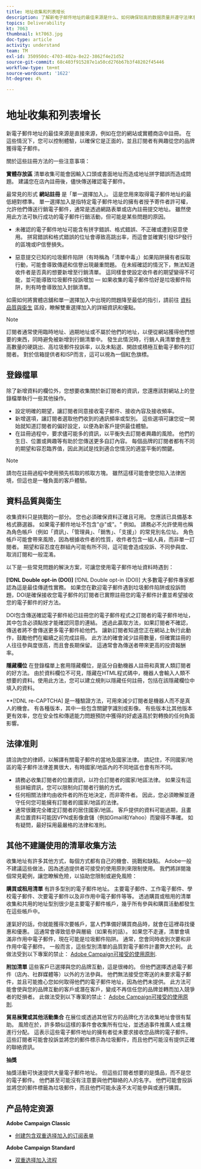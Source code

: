 ```yaml
---
title: 地址收集和列表增长
description: 了解新电子邮件地址的最佳来源是什么、如何确保较高的数据质量并遵守法律准则。
topics: Deliverability
kt: 7063
thumbnail: kt7063.jpg
doc-type: article
activity: understand
team: TM
exl-id: 350950dc-4703-402a-8e22-3862f4e21d52
source-git-commit: 68c403f915287e1a50cd276b67b3f48202f45446
workflow-type: tm+mt
source-wordcount: '1622'
ht-degree: 4%

---
```


# 地址收集和列表增长

新電子郵件地址的最佳來源是直接來源，例如在您的網站或實體商店中註冊。 在這些情況下，您可以控制體驗，以確保它是正面的，並且訂閱者有興趣從您的品牌獲得電子郵件。

關於這些註冊方法的一些注意事項：

**實體存放區** 清單收集可能會因輸入口頭或書面地址而造成地址拼字錯誤而造成問題。 建議您在店內註冊後，儘快傳送確認電子郵件。

最常見的形式 **網站註冊** 是「單一選擇加入」。 這是您用來取得電子郵件地址的最低絕對標準。 單一選擇加入是指特定電子郵件地址的擁有者授予寄件者許可權，允許他們傳送行銷電子郵件，通常是透過網路表單或店內註冊提交地址。 雖然使用此方法可執行成功的電子郵件行銷活動，但可能是某些問題的原因。

* 未確認的電子郵件地址可能含有拼字錯誤、格式錯誤、不正確或遭到惡意使用。 拼寫錯誤和格式錯誤的位址會導致高跳出率，而這會並確實引發ISP發行的區塊或IP信譽損失。

* 惡意提交已知的垃圾郵件陷阱（有時稱為「清單中毒」）如果陷阱擁有者採取行動，可能會導致傳遞和信譽出現嚴重問題。 在未經確認的情況下，無法知道收件者是否真的想要新增至行銷清單。 這同樣會使設定收件者的期望變得不可能，並可能導致垃圾郵件投訴增加 — 如果收集的電子郵件恰好是垃圾郵件陷阱，則有時會導致加入封鎖清單。

如需如何將實體店舖和單一選擇加入中出現的問題降至最低的指引，請前往 [資料品質與衛生](#data-quality-and-hygiene) 區段，瞭解雙重選擇加入的詳細資訊和優點。

>[!NOTE]
>
>訂閱者通常使用臨時地址、過期地址或不屬於他們的地址，以便從網站獲得他們想要的東西，同時避免被新增到行銷清單中。 發生此情況時，行銷人員清單會產生高數量的硬跳出、高垃圾郵件投訴率，以及未點選、開啟或積極互動電子郵件的訂閱者。 對於信箱提供者和ISP而言，這可以視為一個紅色旗標。

## 登錄檔單

除了新增資料的欄位外，您想要收集關於新訂閱者的資訊，您還應該對網站上的登錄檔單執行一些其他操作。

* 設定明確的期望，讓訂閱者同意接收電子郵件、接收內容及接收頻率。
* 新增選項，讓訂閱者選取他們收到的通訊頻率或型別。 這些選項可讓您從一開始就知道訂閱者的偏好設定，以便為新客戶提供最佳體驗。
* 在註冊過程中，要求儘可能多的資訊，以平衡失去訂閱者興趣的風險。 他們的生日、位置或興趣等有助於您傳送更多自訂內容。 每個品牌的訂閱者都有不同的期望和容忍臨界值，因此測試是找到適合您情況的適當平衡的關鍵。

>[!NOTE]
>
> 請勿在註冊過程中使用預先核取的核取方塊。 雖然這樣可能會使您陷入法律困境，但這也是一種負面的客戶體驗。

## 資料品質與衛生

收集資料只是挑戰的一部分。 您也必須確保資料正確且可用。 您應該已具備基本格式篩選器。 如果電子郵件地址不包含&quot;@&quot;或&quot;。&quot; 例如。 請務必不允許使用也稱為角色帳戶（例如「資訊」、「管理員」、「銷售」、「支援」）的常見別名位址。 角色帳戶可能會帶來風險，因為根據收件者的性質，收件者包含一組人員，而非單一訂閱者。 期望和容忍度在群組內可能有所不同，這可能會造成投訴、不同參與度、取消訂閱和一般混淆。

以下是一些常見問題的解決方案，可讓您使用電子郵件地址資料時遇到：

**[!DNL Double opt-in (DOI)]**
[!DNL Double opt-in (DOI)] 大多數電子郵件專家都認為這是最佳傳遞性實務。 如果您在歡迎電子郵件遇到垃圾郵件陷阱或投訴問題，DOI是確保接收您電子郵件的訂閱者已實際註冊您的電子郵件計畫並希望接收您的電子郵件的好方法。

DOI包含傳送確認電子郵件給已註冊您的電子郵件程式之訂閱者的電子郵件地址，其中包含必須點按才能確認同意的連結。 透過此贏取方法，如果訂閱者不確認，傳送者將不會傳送更多電子郵件給他們。 讓新訂閱者知道您正在網站上執行此動作，鼓勵他們在繼續之前完成註冊。 此方法的確會減少註冊數量，但確實註冊的人往往參與度很高，而且會長期保留。 這通常會為傳送者帶來更高的投資報酬率。

**隱藏欄位**
在登錄檔單上套用隱藏欄位，是區分自動機器人註冊和真實人類訂閱者的好方法。 由於資料欄位不可見，隱藏在HTML程式碼中，機器人會輸入人類不想要的資料。使用此方法，您可以建立規則以隱藏任何註冊，包括在該隱藏欄位中填入的資料。

**[!DNL re-CAPTCHA] 是一種驗證方法，可用來減少訂閱者是機器人而不是真人的機會。 有各種版本，其中一些包含關鍵字識別或影像。 有些版本比其他版本更有效率，您在安全性和傳遞能力問題預防中獲得的好處遠高於對轉換的任何負面影響。

## 法律准則

請洽詢您的律師，以解譯有關電子郵件的當地及國家法律。 請記住，不同國家/地區的電子郵件法律差異很大，有時國家/地區內的不同地區也會有所不同。

* 請務必收集訂閱者的位置資訊，以符合訂閱者的國家/地區法律。 如果沒有這些詳細資訊，您可以限制向訂閱者行銷的方式。
* 任何相關法律均由收件者的所在地決定，而非寄件者。 因此，您必須瞭解並遵守任何您可能擁有訂閱者的國家/地區的法律。
* 通常很難完全確定訂閱者的居住國家/地區。 客戶提供的資料可能過期，且畫素位置資料可能因VPN或影像倉儲（例如Gmail和Yahoo）而變得不準確。 如有疑問，最好採用最嚴格的法律和准則。

## 其他不建議使用的清單收集方法

收集地址有許多其他方式，每個方式都有自己的機會、挑戰和缺點。 Adobe一般不建議這些做法，因為透過提供者可接受的使用原則來限制使用。 我們將詳閱幾個常見範例，讓您瞭解危險，以協助您限制或避免風險：

**購買或租用清單**
有許多型別的電子郵件地址。 主要電子郵件、工作電子郵件、學校電子郵件、次要電子郵件以及非作用中電子郵件等等。 透過購買或租用的清單收集和共用的地址型別很少是主要電子郵件帳戶，幾乎所有參與和購買活動都發生在這些帳戶中。

運氣好的話，你就能獲得次要帳戶，當人們準備好購買商品時，就會在這裡尋找優惠和優惠。 這通常會導致低參與層級（如果有的話）。 如果您不走運，清單會填滿非作用中電子郵件，現在可能是垃圾郵件陷阱。 通常，您會同時收到次要和非作用中電子郵件。 一般而言，這些型別清單的品質對電子郵件計畫弊大於利。 此做法受到以下專案的禁止： [Adobe Campaign可接受的使用原則](https://www.adobe.com/legal/terms/aup.html).

**附加清單**
這些客戶已選擇與您的品牌互動，這是很棒的。 但他們選擇透過電子郵件（店內、社群媒體等）以外的方法參與。 他們無法接受您寄送的未要求電子郵件，並且可能擔心您如何取得他們的電子郵件地址，因為他們未提供。 此方法可能會使與您的品牌互動的客戶或潛在客戶，變成不再信任您的品牌並轉而加入競爭者的貶損者。 此做法受到以下專案的禁止： [Adobe Campaign可接受的使用原則](https://www.adobe.com/legal/terms/aup.html).

**貿易展覽或其他活動集合**
在展位或透過其他官方的品牌化方法收集地址會很有幫助。 風險在於，許多類似這樣的事件會收集所有位址，並透過事件推廣人或主機進行分配。 這表示這些電子郵件地址的擁有者從未要求接收您品牌的電子郵件。 這些訂閱者可能會投訴並將您的郵件標示為垃圾郵件，而且他們可能沒有提供正確的聯絡資訊。

**抽獎**

抽獎活動可快速提供大量電子郵件地址。 但這些訂閱者想要的是獎品，而不是您的電子郵件。 他們甚至可能沒有注意要與他們聯絡的人的名字。 他們可能會投訴並將您的郵件標籤為垃圾郵件，而且他們可能永遠不太可能參與或進行購買。

## 产品特定资源

**Adobe Campaign Classic**

* [创建包含双重选择加入的订阅表单](https://experienceleague.adobe.com/docs/campaign-classic/using/designing-content/web-forms/use-cases--web-forms.html?lang=zh-Hans#create-a-subscription--form-with-double-opt-in)

**Adobe Campaign Standard**

* [双重选择加入流程](https://experienceleague.adobe.com/docs/campaign-standard/using/communication-channels/landing-pages/setting-up-a-double-opt-in-process.html?lang=zh-Hans#communication-channels)
